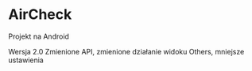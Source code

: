 # AirCheck
Projekt na Android

Wersja 2.0
Zmienione API, zmienione działanie widoku Others, mniejsze ustawienia

